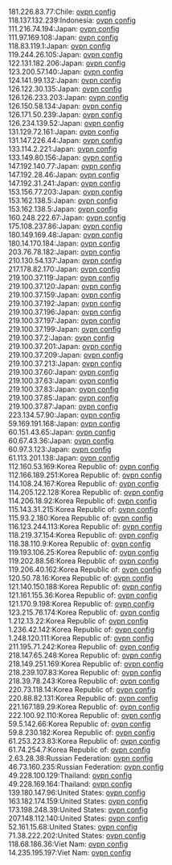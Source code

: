 181.226.83.77:Chile: [ovpn config](vpn/181_226_83_77.ovpn)  
118.137.132.239:Indonesia: [ovpn config](vpn/118_137_132_239.ovpn)  
111.216.74.194:Japan: [ovpn config](vpn/111_216_74_194.ovpn)  
111.97.169.108:Japan: [ovpn config](vpn/111_97_169_108.ovpn)  
118.83.119.1:Japan: [ovpn config](vpn/118_83_119_1.ovpn)  
119.244.26.105:Japan: [ovpn config](vpn/119_244_26_105.ovpn)  
122.131.182.206:Japan: [ovpn config](vpn/122_131_182_206.ovpn)  
123.200.57.140:Japan: [ovpn config](vpn/123_200_57_140.ovpn)  
124.141.99.132:Japan: [ovpn config](vpn/124_141_99_132.ovpn)  
126.122.30.135:Japan: [ovpn config](vpn/126_122_30_135.ovpn)  
126.126.233.203:Japan: [ovpn config](vpn/126_126_233_203.ovpn)  
126.150.58.134:Japan: [ovpn config](vpn/126_150_58_134.ovpn)  
126.171.50.239:Japan: [ovpn config](vpn/126_171_50_239.ovpn)  
126.234.139.52:Japan: [ovpn config](vpn/126_234_139_52.ovpn)  
131.129.72.161:Japan: [ovpn config](vpn/131_129_72_161.ovpn)  
131.147.226.44:Japan: [ovpn config](vpn/131_147_226_44.ovpn)  
133.114.2.221:Japan: [ovpn config](vpn/133_114_2_221.ovpn)  
133.149.80.156:Japan: [ovpn config](vpn/133_149_80_156.ovpn)  
147.192.140.77:Japan: [ovpn config](vpn/147_192_140_77.ovpn)  
147.192.28.46:Japan: [ovpn config](vpn/147_192_28_46.ovpn)  
147.192.31.241:Japan: [ovpn config](vpn/147_192_31_241.ovpn)  
153.156.77.203:Japan: [ovpn config](vpn/153_156_77_203.ovpn)  
153.162.138.5:Japan: [ovpn config](vpn/153_162_138_5.ovpn)  
153.162.138.5:Japan: [ovpn config](vpn/153_162_138_5.ovpn)  
160.248.222.67:Japan: [ovpn config](vpn/160_248_222_67.ovpn)  
175.108.237.86:Japan: [ovpn config](vpn/175_108_237_86.ovpn)  
180.149.169.48:Japan: [ovpn config](vpn/180_149_169_48.ovpn)  
180.14.170.184:Japan: [ovpn config](vpn/180_14_170_184.ovpn)  
203.76.78.182:Japan: [ovpn config](vpn/203_76_78_182.ovpn)  
210.130.54.137:Japan: [ovpn config](vpn/210_130_54_137.ovpn)  
217.178.82.170:Japan: [ovpn config](vpn/217_178_82_170.ovpn)  
219.100.37.119:Japan: [ovpn config](vpn/219_100_37_119.ovpn)  
219.100.37.120:Japan: [ovpn config](vpn/219_100_37_120.ovpn)  
219.100.37.159:Japan: [ovpn config](vpn/219_100_37_159.ovpn)  
219.100.37.192:Japan: [ovpn config](vpn/219_100_37_192.ovpn)  
219.100.37.196:Japan: [ovpn config](vpn/219_100_37_196.ovpn)  
219.100.37.197:Japan: [ovpn config](vpn/219_100_37_197.ovpn)  
219.100.37.199:Japan: [ovpn config](vpn/219_100_37_199.ovpn)  
219.100.37.2:Japan: [ovpn config](vpn/219_100_37_2.ovpn)  
219.100.37.201:Japan: [ovpn config](vpn/219_100_37_201.ovpn)  
219.100.37.209:Japan: [ovpn config](vpn/219_100_37_209.ovpn)  
219.100.37.213:Japan: [ovpn config](vpn/219_100_37_213.ovpn)  
219.100.37.60:Japan: [ovpn config](vpn/219_100_37_60.ovpn)  
219.100.37.63:Japan: [ovpn config](vpn/219_100_37_63.ovpn)  
219.100.37.83:Japan: [ovpn config](vpn/219_100_37_83.ovpn)  
219.100.37.85:Japan: [ovpn config](vpn/219_100_37_85.ovpn)  
219.100.37.87:Japan: [ovpn config](vpn/219_100_37_87.ovpn)  
223.134.57.90:Japan: [ovpn config](vpn/223_134_57_90.ovpn)  
59.169.191.168:Japan: [ovpn config](vpn/59_169_191_168.ovpn)  
60.151.43.65:Japan: [ovpn config](vpn/60_151_43_65.ovpn)  
60.67.43.36:Japan: [ovpn config](vpn/60_67_43_36.ovpn)  
60.97.3.123:Japan: [ovpn config](vpn/60_97_3_123.ovpn)  
61.113.201.138:Japan: [ovpn config](vpn/61_113_201_138.ovpn)  
112.160.53.169:Korea Republic of: [ovpn config](vpn/112_160_53_169.ovpn)  
112.166.189.251:Korea Republic of: [ovpn config](vpn/112_166_189_251.ovpn)  
114.108.24.167:Korea Republic of: [ovpn config](vpn/114_108_24_167.ovpn)  
114.205.122.128:Korea Republic of: [ovpn config](vpn/114_205_122_128.ovpn)  
114.206.18.92:Korea Republic of: [ovpn config](vpn/114_206_18_92.ovpn)  
115.143.31.215:Korea Republic of: [ovpn config](vpn/115_143_31_215.ovpn)  
115.93.2.180:Korea Republic of: [ovpn config](vpn/115_93_2_180.ovpn)  
116.123.244.113:Korea Republic of: [ovpn config](vpn/116_123_244_113.ovpn)  
118.219.37.154:Korea Republic of: [ovpn config](vpn/118_219_37_154.ovpn)  
118.38.110.9:Korea Republic of: [ovpn config](vpn/118_38_110_9.ovpn)  
119.193.106.25:Korea Republic of: [ovpn config](vpn/119_193_106_25.ovpn)  
119.202.88.56:Korea Republic of: [ovpn config](vpn/119_202_88_56.ovpn)  
119.206.40.162:Korea Republic of: [ovpn config](vpn/119_206_40_162.ovpn)  
120.50.78.16:Korea Republic of: [ovpn config](vpn/120_50_78_16.ovpn)  
121.140.150.188:Korea Republic of: [ovpn config](vpn/121_140_150_188.ovpn)  
121.161.155.36:Korea Republic of: [ovpn config](vpn/121_161_155_36.ovpn)  
121.170.9.198:Korea Republic of: [ovpn config](vpn/121_170_9_198.ovpn)  
123.215.76.174:Korea Republic of: [ovpn config](vpn/123_215_76_174.ovpn)  
1.212.13.22:Korea Republic of: [ovpn config](vpn/1_212_13_22.ovpn)  
1.236.42.142:Korea Republic of: [ovpn config](vpn/1_236_42_142.ovpn)  
1.248.120.111:Korea Republic of: [ovpn config](vpn/1_248_120_111.ovpn)  
211.195.71.242:Korea Republic of: [ovpn config](vpn/211_195_71_242.ovpn)  
218.147.65.248:Korea Republic of: [ovpn config](vpn/218_147_65_248.ovpn)  
218.149.251.169:Korea Republic of: [ovpn config](vpn/218_149_251_169.ovpn)  
218.239.107.83:Korea Republic of: [ovpn config](vpn/218_239_107_83.ovpn)  
218.39.78.243:Korea Republic of: [ovpn config](vpn/218_39_78_243.ovpn)  
220.73.118.14:Korea Republic of: [ovpn config](vpn/220_73_118_14.ovpn)  
220.88.82.131:Korea Republic of: [ovpn config](vpn/220_88_82_131.ovpn)  
221.167.189.29:Korea Republic of: [ovpn config](vpn/221_167_189_29.ovpn)  
222.100.92.110:Korea Republic of: [ovpn config](vpn/222_100_92_110.ovpn)  
59.5.142.66:Korea Republic of: [ovpn config](vpn/59_5_142_66.ovpn)  
59.8.230.182:Korea Republic of: [ovpn config](vpn/59_8_230_182.ovpn)  
61.253.223.83:Korea Republic of: [ovpn config](vpn/61_253_223_83.ovpn)  
61.74.254.7:Korea Republic of: [ovpn config](vpn/61_74_254_7.ovpn)  
2.63.28.38:Russian Federation: [ovpn config](vpn/2_63_28_38.ovpn)  
46.73.160.235:Russian Federation: [ovpn config](vpn/46_73_160_235.ovpn)  
49.228.100.129:Thailand: [ovpn config](vpn/49_228_100_129.ovpn)  
49.228.169.164:Thailand: [ovpn config](vpn/49_228_169_164.ovpn)  
139.180.147.96:United States: [ovpn config](vpn/139_180_147_96.ovpn)  
163.182.174.159:United States: [ovpn config](vpn/163_182_174_159.ovpn)  
173.198.248.39:United States: [ovpn config](vpn/173_198_248_39.ovpn)  
207.148.112.140:United States: [ovpn config](vpn/207_148_112_140.ovpn)  
52.161.15.68:United States: [ovpn config](vpn/52_161_15_68.ovpn)  
71.38.222.202:United States: [ovpn config](vpn/71_38_222_202.ovpn)  
118.68.186.36:Viet Nam: [ovpn config](vpn/118_68_186_36.ovpn)  
14.235.195.197:Viet Nam: [ovpn config](vpn/14_235_195_197.ovpn)  
